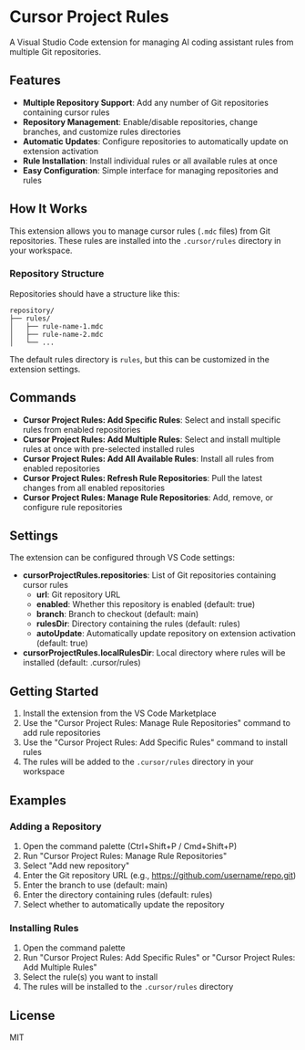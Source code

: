 # Cursor Project Rules

A Visual Studio Code extension for managing AI coding assistant rules from multiple Git repositories.

## Features

- **Multiple Repository Support**: Add any number of Git repositories containing cursor rules
- **Repository Management**: Enable/disable repositories, change branches, and customize rules directories
- **Automatic Updates**: Configure repositories to automatically update on extension activation
- **Rule Installation**: Install individual rules or all available rules at once
- **Easy Configuration**: Simple interface for managing repositories and rules

## How It Works

This extension allows you to manage cursor rules (`.mdc` files) from Git repositories. These rules are installed into the `.cursor/rules` directory in your workspace.

### Repository Structure

Repositories should have a structure like this:

```
repository/
├── rules/
│   ├── rule-name-1.mdc
│   ├── rule-name-2.mdc
│   └── ...
```

The default rules directory is `rules`, but this can be customized in the extension settings.

## Commands

- **Cursor Project Rules: Add Specific Rules**: Select and install specific rules from enabled repositories
- **Cursor Project Rules: Add Multiple Rules**: Select and install multiple rules at once with pre-selected installed rules
- **Cursor Project Rules: Add All Available Rules**: Install all rules from enabled repositories
- **Cursor Project Rules: Refresh Rule Repositories**: Pull the latest changes from all enabled repositories
- **Cursor Project Rules: Manage Rule Repositories**: Add, remove, or configure rule repositories

## Settings

The extension can be configured through VS Code settings:

- **cursorProjectRules.repositories**: List of Git repositories containing cursor rules
  - **url**: Git repository URL
  - **enabled**: Whether this repository is enabled (default: true)
  - **branch**: Branch to checkout (default: main)
  - **rulesDir**: Directory containing the rules (default: rules)
  - **autoUpdate**: Automatically update repository on extension activation (default: true)
- **cursorProjectRules.localRulesDir**: Local directory where rules will be installed (default: .cursor/rules)

## Getting Started

1. Install the extension from the VS Code Marketplace
2. Use the "Cursor Project Rules: Manage Rule Repositories" command to add rule repositories
3. Use the "Cursor Project Rules: Add Specific Rules" command to install rules
4. The rules will be added to the `.cursor/rules` directory in your workspace

## Examples

### Adding a Repository

1. Open the command palette (Ctrl+Shift+P / Cmd+Shift+P)
2. Run "Cursor Project Rules: Manage Rule Repositories"
3. Select "Add new repository"
4. Enter the Git repository URL (e.g., https://github.com/username/repo.git)
5. Enter the branch to use (default: main)
6. Enter the directory containing rules (default: rules)
7. Select whether to automatically update the repository

### Installing Rules

1. Open the command palette
2. Run "Cursor Project Rules: Add Specific Rules" or "Cursor Project Rules: Add Multiple Rules"
3. Select the rule(s) you want to install
4. The rules will be installed to the `.cursor/rules` directory

## License

MIT

